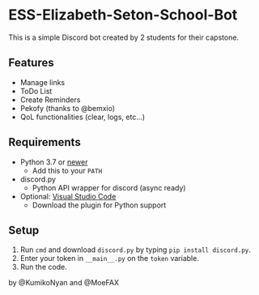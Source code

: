 # ESS-Elizabeth-Seton-School-Bot

This is a simple Discord bot created by 2 students for their capstone. 

## Features
- Manage links
- ToDo List
- Create Reminders
- Pekofy (thanks to @bemxio)
- QoL functionalities (clear, logs, etc...)

## Requirements
- Python 3.7 or [newer](https://www.python.org/downloads/)
  - Add this to your ```PATH```
- discord.py
  -  Python API wrapper for discord (async ready)
- Optional: [Visual Studio Code](https://code.visualstudio.com/)
  -  Download the plugin for Python support

## Setup
1. Run `cmd` and download `discord.py` by typing `pip install discord.py`.     
2. Enter your token in `__main__.py` on the `token` variable.  
3. Run the code.  

by @KumikoNyan and @MoeFAX 

